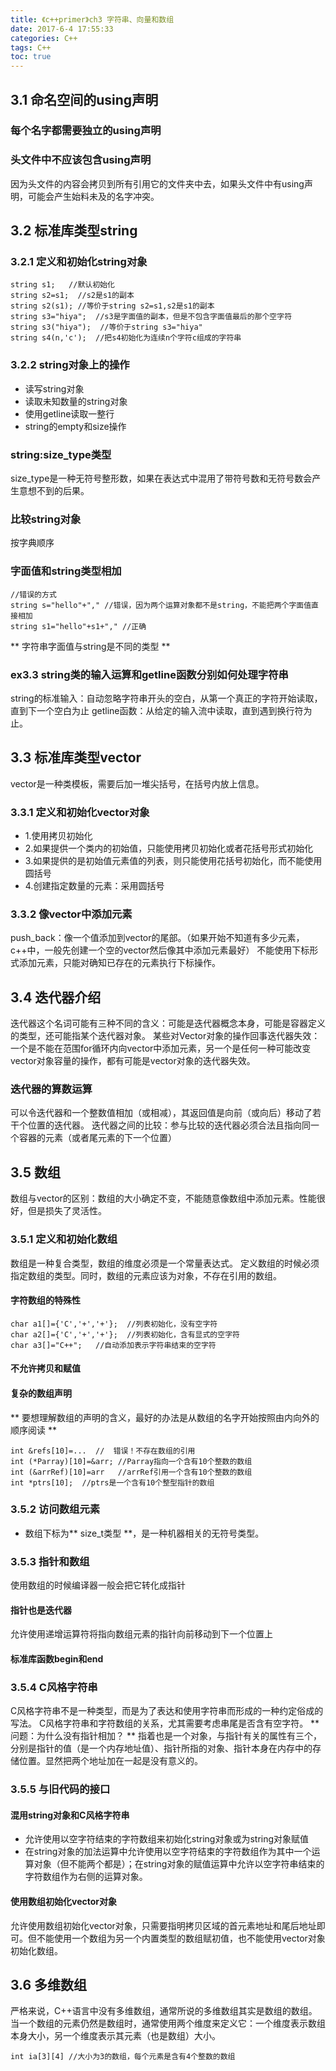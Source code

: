 ```yaml
---
title: 《c++primer》ch3 字符串、向量和数组
date: 2017-6-4 17:55:33
categories: C++
tags: C++
toc: true
---
```

## 3.1 命名空间的using声明
### 每个名字都需要独立的using声明
### 头文件中不应该包含using声明
因为头文件的内容会拷贝到所有引用它的文件夹中去，如果头文件中有using声明，可能会产生始料未及的名字冲突。
## 3.2 标准库类型string
### 3.2.1 定义和初始化string对象
<!-- more -->
```
string s1;   //默认初始化
string s2=s1;  //s2是s1的副本
string s2(s1); //等价于string s2=s1,s2是s1的副本
string s3="hiya";  //s3是字面值的副本，但是不包含字面值最后的那个空字符
string s3("hiya");  //等价于string s3="hiya"
string s4(n,'c');  //把s4初始化为连续n个字符c组成的字符串
```
### 3.2.2 string对象上的操作
* 读写string对象
* 读取未知数量的string对象
* 使用getline读取一整行
* string的empty和size操作
### string:size_type类型
size_type是一种无符号整形数，如果在表达式中混用了带符号数和无符号数会产生意想不到的后果。
### 比较string对象
按字典顺序
### 字面值和string类型相加
```
//错误的方式
string s="hello"+"," //错误，因为两个运算对象都不是string，不能把两个字面值直接相加
string s1="hello"+s1+"," //正确
```
** 字符串字面值与string是不同的类型 **
### ex3.3 string类的输入运算和getline函数分别如何处理字符串
string的标准输入：自动忽略字符串开头的空白，从第一个真正的字符开始读取，直到下一个空白为止
getline函数：从给定的输入流中读取，直到遇到换行符为止。
## 3.3 标准库类型vector
vector是一种类模板，需要后加一堆尖括号，在括号内放上信息。
### 3.3.1 定义和初始化vector对象
* 1.使用拷贝初始化
* 2.如果提供一个类内的初始值，只能使用拷贝初始化或者花括号形式初始化
* 3.如果提供的是初始值元素值的列表，则只能使用花括号初始化，而不能使用圆括号
* 4.创建指定数量的元素：采用圆括号
### 3.3.2 像vector中添加元素
push_back：像一个值添加到vector的尾部。（如果开始不知道有多少元素，c++中，一般先创建一个空的vector然后像其中添加元素最好）
不能使用下标形式添加元素，只能对确知已存在的元素执行下标操作。

## 3.4 迭代器介绍
迭代器这个名词可能有三种不同的含义：可能是迭代器概念本身，可能是容器定义的类型，还可能指某个迭代器对象。
某些对Vector对象的操作回事迭代器失效：一个是不能在范围for循环内向vector中添加元素，另一个是任何一种可能改变vector对象容量的操作，都有可能是vector对象的迭代器失效。
### 迭代器的算数运算
可以令迭代器和一个整数值相加（或相减），其返回值是向前（或向后）移动了若干个位置的迭代器。
迭代器之间的比较：参与比较的迭代器必须合法且指向同一个容器的元素（或者尾元素的下一个位置）
## 3.5 数组
数组与vector的区别：数组的大小确定不变，不能随意像数组中添加元素。性能很好，但是损失了灵活性。
### 3.5.1 定义和初始化数组
数组是一种复合类型，数组的维度必须是一个常量表达式。
定义数组的时候必须指定数组的类型。同时，数组的元素应该为对象，不存在引用的数组。
#### 字符数组的特殊性
```
char a1[]={'C','+','+'};  //列表初始化，没有空字符
char a2[]={'C','+','+'};  //列表初始化，含有显式的空字符
char a3[]="C++";   //自动添加表示字符串结束的空字符
```
#### 不允许拷贝和赋值
#### 复杂的数组声明
** 要想理解数组的声明的含义，最好的办法是从数组的名字开始按照由内向外的顺序阅读 **
```
int &refs[10]=...  //  错误！不存在数组的引用
int (*Parray)[10]=&arr; //Parray指向一个含有10个整数的数组
int (&arrRef)[10]=arr   //arrRef引用一个含有10个整数的数组
int *ptrs[10];  //ptrs是一个含有10个整型指针的数组
```
### 3.5.2 访问数组元素
* 数组下标为** size_t类型 **，是一种机器相关的无符号类型。
### 3.5.3 指针和数组
使用数组的时候编译器一般会把它转化成指针
#### 指针也是迭代器
允许使用递增运算符将指向数组元素的指针向前移动到下一个位置上
#### 标准库函数begin和end
### 3.5.4 C风格字符串
C风格字符串不是一种类型，而是为了表达和使用字符串而形成的一种约定俗成的写法。
C风格字符串和字符数组的关系，尤其需要考虑串尾是否含有空字符。
** 问题：为什么没有指针相加？ **
指着也是一个对象，与指针有关的属性有三个，分别是指针的值（是一个内存地址值）、指针所指的对象、指针本身在内存中的存储位置。显然把两个地址加在一起是没有意义的。
### 3.5.5 与旧代码的接口
#### 混用string对象和C风格字符串
* 允许使用以空字符结束的字符数组来初始化string对象或为string对象赋值
* 在string对象的加法运算中允许使用以空字符结束的字符数组作为其中一个运算对象（但不能两个都是）；在string对象的赋值运算中允许以空字符串结束的字符数组作为右侧的运算对象。
#### 使用数组初始化vector对象
允许使用数组初始化vector对象，只需要指明拷贝区域的首元素地址和尾后地址即可。但不能使用一个数组为另一个内置类型的数组赋初值，也不能使用vector对象初始化数组。
## 3.6 多维数组
严格来说，C++语言中没有多维数组，通常所说的多维数组其实是数组的数组。
当一个数组的元素仍然是数组时，通常使用两个维度来定义它：一个维度表示数组本身大小，另一个维度表示其元素（也是数组）大小。
```
int ia[3][4] //大小为3的数组，每个元素是含有4个整数的数组
```
